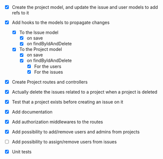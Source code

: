 - [x] Create the project model, and update the issue and user models to add refs to it

- [x] Add hooks to the models to propagate changes

  - [x] To the Issue model
    - [x] on save
    - [x] on findByIdAndDelete

  - [x] To the Project model
    - [x] on save
    - [x] on findByIdAndDelete
      - [x] For the users
      - [x] For the issues
- [x] Create Project routes and controllers

- [x] Actually delete the issues related to a project when a project is deleted
- [x] Test that a project exists before creating an issue on it
- [x] Add documentation

- [x] Add authorization middlewares to the routes

- [x] Add possibility to add/remove users and admins from projects
- [ ] Add possibility to assign/remove users from issues


- [x] Unit tests
